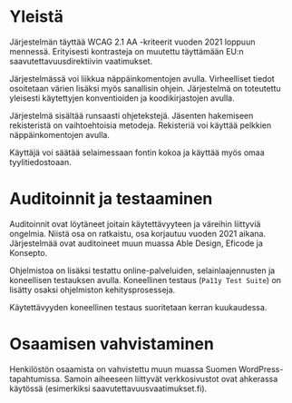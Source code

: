 # Yleistä

Järjestelmän täyttää WCAG 2.1 AA -kriteerit vuoden 2021 loppuun mennessä. Erityisesti kontrasteja on muutettu täyttämään EU:n saavutettavuusdirektiivin vaatimukset.

Järjestelmässä voi liikkua näppäinkomentojen avulla. Virheelliset tiedot osoitetaan värien lisäksi myös sanallisin ohjein. Järjestelmä on toteutettu yleisesti käytettyjen konventioiden ja koodikirjastojen avulla.

Järjestelmä sisältää runsaasti ohjetekstejä. Jäsenten hakemiseen rekisteristä on vaihtoehtoisia metodeja. Rekisteriä voi käyttää pelkkien näppäinkomentojen avulla.

Käyttäjä voi säätää selaimessaan fontin kokoa ja käyttää myös omaa tyylitiedostoaan.

# Auditoinnit ja testaaminen

Auditoinnit ovat löytäneet joitain käytettävyyteen ja väreihin liittyviä ongelmia. Niistä osa on ratkaistu, osa korjautuu vuoden 2021 aikana. Järjestelmää ovat auditoineet muun muassa Able Design, Eficode ja Konsepto.

Ohjelmistoa on lisäksi testattu online-palveluiden, selainlaajennusten ja koneellisen testauksen avulla. Koneellinen testaus (`Pa11y Test Suite`) on lisätty osaksi ohjelmiston kehitysprosesseja.

Käytettävyyden koneellinen testaus suoritetaan kerran kuukaudessa.

# Osaamisen vahvistaminen

Henkilöstön osaamista on vahvistettu muun muassa Suomen WordPress-tapahtumissa. Samoin aiheeseen liittyvät verkkosivustot ovat ahkerassa käytössä (esimerkiksi saavutettavuusvaatimukset.fi).
